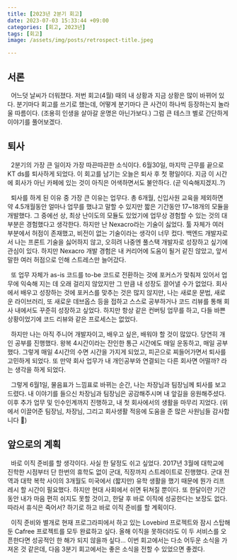 ```yaml
---
title: [2023년 2분기 회고]
date: 2023-07-03 15:33:44 +09:00
categories: [회고, 2023년]
tags: [회고]
image: /assets/img/posts/retrospect-title.jpeg

---
```


## 서론
&nbsp; 어느덧 날씨가 더워졌다. 저번 회고(4월) 때의 내 상황과 지금 상황은 많이 바뀌어 있다. 분기마다 회고를 쓰기로 했는데, 어떻게 분기마다 큰 사건이 하나씩 등장하는지 놀라울 따름이다. (조용히 인생을 살아갈 운명은 아닌가보다.) 그럼 큰 테스크 별로 간단하게 이야기를 풀어보겠다.

## 퇴사
&nbsp; 2분기의 가장 큰 일이자 가장 따끈따끈한 소식이다. 6월30일, 마지막 근무를 끝으로 KT ds를 퇴사하게 되었다. 이 회고를 남기는 오늘은 퇴사 후 첫 평일이다. 지금 이 시간에 회사가 아닌 카페에 있는 것이 아직은 어색하면서도 불안하다. (곧 익숙해지겠지..?)

&nbsp; 퇴사를 하게 된 이유 중 가장 큰 이유는 업무다. 총 6개월, 신입사원 교육을 제외하면 약 4.5개월동안 얼마나 업무를 했냐고 말할 수 있지만 짧은 기간동안 17~18개의 모듈을 개발했다. 그 중에선 상, 최상 난이도의 모듈도 있었기에 업무상 경험할 수 있는 것의 대부분은 경험했다고 생각한다. 하지만 난 Nexacro라는 기술이 싫었다. 툴 자체가 여러 부분에서 허점이 존재했고, 비전이 없는 기술이라는 생각이 너무 컸다. 백엔드 개발자로서 나는 프론트 기술을 싫어하지 않고, 오히려 나중엔 풀스택 개발자로 성장하고 싶기에 관심이 있다. 하지만 Nexacro 개발 경험은 내 커리어에 도움이 될거 같진 않았고, 앞서 말한 여러 허점으로 인해 스트레스만 늘어갔다.

&nbsp; 또 업무 자체가 as-is 코드를 to-be 코드로 전환하는 것에 포커스가 맞춰져 있어서 업무에 익숙해 지는 데 오래 걸리지 않았지만 그 만큼 내 성장도 끌어낼 수가 없었다. 회사에서 배우고 성장하는 것에 포커스를 맞추는 것은 많지 않지만, 나는 새로운 문법, 새로운 라이브러리, 또 새로운 데브옵스 등을 접하고 스스로 공부하거나 코드 리뷰를 통해 회사 내에서도 꾸준히 성장하고 싶었다. 하지만 항상 같은 컨버팅 업무를 하고, 다들 바쁜 상황이었기에 코드 리뷰와 같은 프로세스는 없었다.

&nbsp; 하지만 나는 아직 주니어 개발자이고, 배우고 싶은, 배워야 할 것이 많았다. 당연히 개인 공부를 진행했다. 왕복 4시간이라는 잔인한 통근 시간에도 매일 운동하고, 매일 공부했다. 그렇게 매일 4시간의 수면 시간을 가지게 되었고, 피곤으로 찌들어가면서 퇴사를 고민하게 되었다. 또 만약 회사 업무가 내 개인공부와 연결되는 다른 회사면 어떨까? 라는 생각을 하게 되었다.

&nbsp; 그렇게 6월1일, 물음표가 느낌표로 바뀌는 순간, 나는 차장님과 팀장님께 퇴사를 보고 드렸다. 내 이야기를 들으신 차장님과 팀장님은 공감해주시며 내 앞길을 응원해주셨다. 이후 추가 업무 및 인수인계까지 진행하고, 내 첫 회사에서의 생활을 마무리 지었다. (위에서 이끌어준 팀장님, 차장님, 그리고 회사생활 적응에 도움을 준 많은 사원님들 감사합니다 🙂)

## 앞으로의 계획

&nbsp; 바로 이직 준비를 할 생각이다. 사실 한 달정도 쉬고 싶었다. 2017년 3월에 대학교에 진학한 시점부터 단 한번의 휴학도 없이 군대, 직장까지 스트레이트로 진행했다. 군대 전역과 대학 복학 사이의 3개월도 미국에서 (짧지만) 유학 생활을 했기 때문에 뭔가 리프레시 할 시간이 필요했다. 하지만 현대 사회에서 쉬면 뒤쳐질 뿐이다. 또 한달이란 기간동안 내가 마음 편히 쉬지도 못할 것이고, 한달 후 바로 이직에 성공한다는 보장도 없다. 따라서 휴식은 죽어서? 하기로 하고 바로 이직 준비를 할 계획이다.

&nbsp; 이직 준비와 별개로 현재 프로그라피에서 하고 있는 Lovebird 프로젝트와 잠시 스탑해둔 Cafree 프로젝트를 모두 완료하고 싶다. 올해 이직을 못하더라도 이 두 서비스를 오픈한다면 성공적인 한 해가 되지 않을까 싶다... 이번 회고에서는 다소 어두운 소식을 가져온 것 같은데, 다음 3분기 회고에서는 좋은 소식을 전할 수 있었으면 좋겠다.